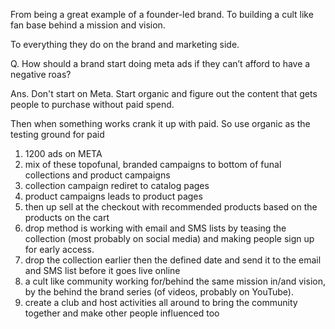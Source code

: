 From being a great example of a founder-led brand. To building a cult like fan base behind a mission and vision.  
  
To everything they do on the brand and marketing side.


Q. How should a brand start doing meta ads if they can’t afford to have a negative roas?

Ans. Don't start on Meta. Start organic and figure out the content that gets people to purchase without paid spend.  
  
Then when something works crank it up with paid. So use organic as the testing ground for paid


1. 1200 ads on META
2. mix of these topofunal, branded campaigns to bottom of funal collections and product campaigns
3. collection campaign rediret to catalog pages
4. product campaigns leads to product pages
5. then up sell at the checkout with recommended products based on the products on the cart
6. drop method is working with email and SMS lists by teasing the collection (most probably on social media) and making people sign up for early access.
7. drop the collection earlier then the defined date and send it to the email and SMS list before it goes live online
8. a cult like community working for/behind the same mission in/and vision, by the behind the brand series (of videos, probably on YouTube).
9. create a club and host activities all around to bring the community together and make other people influenced too